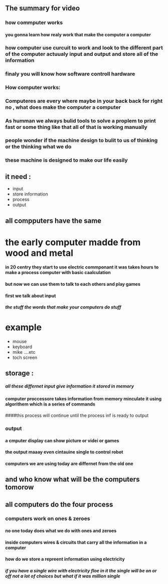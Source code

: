## The summary for video
### how commputer works 
#### you gonna learn how realy work that make the computer a computer  
### how computer use curcuit to work and look to the different part of the computer actuualy input and output  and store all of the information
### finaly you will know  how software controll hardware 



### How computer works:
### Computeres are every where maybe in your back back for right no , what does make the computer a computer 

### As humman we always bulid tools to solve a proplem to print fast or some thing like that all of that is working manually 
### people wonder  if the machine design to bulit to us of thinking or the thinking what we do 
### these machine is designed to make our life easily  
## it need : 
- input
- store information
- process 
- output
## all compputers have the same 
# the early computer madde from wood and metal 
#### in 20 centry they start to use electric commponant  it was takes hours to make a process  computer with basic caalculation 
#### but now we can use them to talk to each others and play games 
#### first we talk about input 
##### the stuff the words that make your computers do stuff 
# example 
- mouse
- keyboard 
- mike ....etc 
- toch screen 
## storage  :
#####  all these differnet input give information it stored in memory
#### computer proccessore takes information from memory  minculate it using algorithem which is a series of commands 
####this process will continue until the process inf is ready to output
### output 
#### a cmputer display can show picture or videi or games 
#### the output maaay even cintauine single to control robot 
#### computers we are using today are differnet from the old one 
##  and who know what will be the computers tomorow
## all computers do the four  process
### computers work on ones & zeroes
####  no one today does what we do with ones and zeroes
#### inside computers wires & circuits that carry all the information in a computer 

#### how do we store a repreent information using electricity
##### if you have a single wire with electricity  floe in it  the single will be on or off not a lot of choices but what if it was million single 
